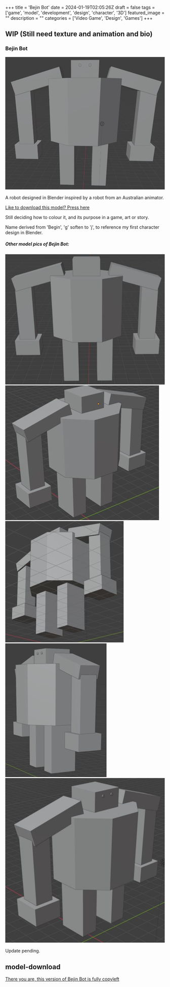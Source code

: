 +++
title = 'Bejin Bot'
date = 2024-01-19T02:05:26Z
draft = false
tags = ['game', 'model', 'development', 'design', 'character', '3D']
featured_image = ""
description = ""
categories = ['Video Game', 'Design', 'Games']
+++

## WIP (Still need texture and animation and bio)

### Bejin Bot

![Bejin Bot Front, modelled in Blender](/img/bejin-bot/bejin_bot_naked_front.JPG)

A robot designed in Blender inspired by a robot from an Australian animator.

[Like to download this model? Press here](#model-download)


Still deciding how to colour it, and its purpose in a game, art or story.

Name derived from 'Begin', 'g' soften to 'j', to reference my first character design in Blender.

##### Other model pics of Bejin Bot:
![Bejin Bot, modelled in Blender](/img/bejin-bot/bejin_bot_naked_back.JPG)
![Bejin Bot, modelled in Blender](/img/bejin-bot/bejin_bot_naked_rotateback1.JPG)
![Bejin Bot, modelled in Blender](/img/bejin-bot/bejin_bot_naked_rotateback2.JPG)
![Bejin Bot, modelled in Blender](/img/bejin-bot/bejin_bot_naked_rotatefront1.JPG)
![Bejin Bot, modelled in Blender](/img/bejin-bot/bejin_bot_naked_rotatefront2.JPG)

Update pending.

## model-download
[There you are, this version of Bejin Bot is fully copyleft](https://thatisdrtruman.github.io/bejin_bot.blend)